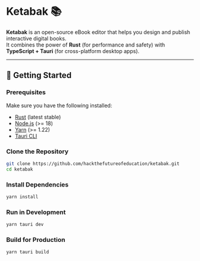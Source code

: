 # Ketabak 📚

**Ketabak** is an open-source eBook editor that helps you design and publish interactive digital books.  
It combines the power of **Rust** (for performance and safety) with **TypeScript + Tauri** (for cross-platform desktop apps).

---

## 🚀 Getting Started

### Prerequisites
Make sure you have the following installed:
- [Rust](https://www.rust-lang.org/tools/install) (latest stable)
- [Node.js](https://nodejs.org/) (>= 18)
- [Yarn](https://yarnpkg.com/) (>= 1.22)
- [Tauri CLI](https://tauri.app/)

### Clone the Repository
```bash
git clone https://github.com/hackthefutureofeducation/ketabak.git
cd ketabak
````

### Install Dependencies

```bash
yarn install
```

### Run in Development

```bash
yarn tauri dev
```

### Build for Production

```bash
yarn tauri build
```
